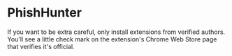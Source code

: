 # PhishHunter
 If you want to be extra careful, only install extensions from verified authors. You'll see a little check mark on the extension's Chrome Web Store page that verifies it's official.
